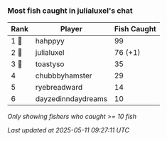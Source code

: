 ### Most fish caught in julialuxel's chat
| Rank | Player | Fish Caught |
|------|--------|-----------|
| 1 🥇  | hahppyy  | 99 |
| 2 🥈  | julialuxel  | 76 (+1) |
| 3 🥉  | toastyso  | 35 |
| 4  | chubbbyhamster  | 29 |
| 5  | ryebreadward  | 14 |
| 6  | dayzedinndaydreams  | 10 |

_Only showing fishers who caught >= 10 fish_

_Last updated at 2025-05-11 09:27:11 UTC_